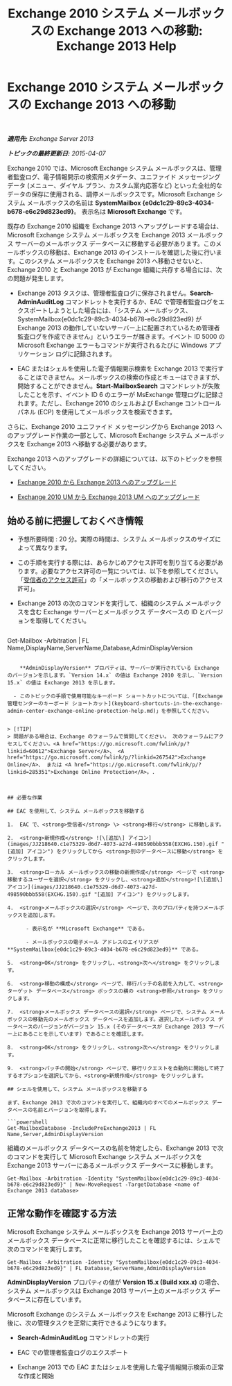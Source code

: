﻿---
title: 'Exchange 2010 システム メールボックスの Exchange 2013 への移動: Exchange 2013 Help'
TOCTitle: Exchange 2010 システム メールボックスの Exchange 2013 への移動
ms:assetid: a3b03c4e-0bc7-41a2-885c-e9cac37566c8
ms:mtpsurl: https://technet.microsoft.com/ja-jp/library/Dn249849(v=EXCHG.150)
ms:contentKeyID: 54915173
ms.date: 04/24/2018
mtps_version: v=EXCHG.150
ms.translationtype: HT
---

# Exchange 2010 システム メールボックスの Exchange 2013 への移動

 

_**適用先:** Exchange Server 2013_

_**トピックの最終更新日:** 2015-04-07_

Exchange 2010 では、Microsoft Exchange システム メールボックスは、管理者監査ログ、電子情報開示の検索用メタデータ、ユニファイド メッセージング データ (メニュー、ダイヤル プラン、カスタム案内応答など) といった全社的なデータの保存に使用される、調停メールボックスです。Microsoft Exchange システム メールボックスの名前は **SystemMailbox {e0dc1c29-89c3-4034-b678-e6c29d823ed9}**。 表示名は **Microsoft Exchange** です。

既存の Exchange 2010 組織を Exchange 2013 へアップグレードする場合は、Microsoft Exchange システム メールボックスを Exchange 2013 メールボックス サーバーのメールボックス データベースに移動する必要があります。このメールボックスの移動は、Exchange 2013 のインストールを確認した後に行います。このシステム メールボックスを Exchange 2013 へ移動させないと、Exchange 2010 と Exchange 2013 が Exchange 組織に共存する場合には、次の問題が発生します。

  - Exchange 2013 タスクは、管理者監査ログに保存されません。**Search-AdminAuditLog** コマンドレットを実行するか、EAC で管理者監査ログをエクスポートしようとした場合には、「システム メールボックス、SystemMailbox{e0dc1c29-89c3-4034-b678-e6c29d823ed9} が Exchange 2013 の動作していないサーバー上に配置されているため管理者監査ログを作成できません」というエラーが届きます。イベント ID 5000 の Microsoft Exchange エラーもコマンドが実行されるたびに Windows アプリケーション ログに記録されます。

  - EAC またはシェルを使用した電子情報開示検索を Exchange 2013 で実行することはできません。メールボックスの検索の作成とキューはできますが、開始することができません。**Start-MailboxSearch** コマンドレットが失敗したことを示す、イベント ID 6 のエラーが MsExchange 管理ログに記録されます。ただし、Exchange 2010 のシェルおよび Exchange コントロール パネル (ECP) を使用してメールボックスを検索できます。

さらに、Exchange 2010 ユニファイド メッセージングから Exchange 2013 へのアップグレード作業の一部として、Microsoft Exchange システム メールボックスを Exchange 2013 へ移動する必要があります。

Exchange 2013 へのアップグレードの詳細については、以下のトピックを参照してください。

  - [Exchange 2010 から Exchange 2013 へのアップグレード](upgrade-from-exchange-2010-to-exchange-2013-exchange-2013-help.md)

  - [Exchange 2010 UM から Exchange 2013 UM へのアップグレード](upgrade-exchange-2010-um-to-exchange-2013-um-exchange-2013-help.md)

## 始める前に把握しておくべき情報

  - 予想所要時間 : 20 分。実際の時間は、システム メールボックスのサイズによって異なります。

  - この手順を実行する際には、あらかじめアクセス許可を割り当てる必要があります。必要なアクセス許可の一覧については、以下を参照してください。「[受信者のアクセス許可](recipients-permissions-exchange-2013-help.md)」の「メールボックスの移動および移行のアクセス許可」。

  - Exchange 2013 の次のコマンドを実行して、組織のシステム メールボックスを含む Exchange サーバーとメールボックス データベースの ID とバージョンを取得してください。
    
    ```powershell
Get-Mailbox -Arbitration | FL Name,DisplayName,ServerName,Database,AdminDisplayVersion
```
    
    **AdminDisplayVersion** プロパティは、サーバーが実行されている Exchange のバージョンを示します。`Version 14.x` の値は Exchange 2010 を示し、`Version 15.x` の値は Exchange 2013 を示します。

  - このトピックの手順で使用可能なキーボード ショートカットについては、「[Exchange 管理センターのキーボード ショートカット](keyboard-shortcuts-in-the-exchange-admin-center-exchange-online-protection-help.md)」を参照してください。


> [!TIP]
> 問題がある場合は、Exchange のフォーラムで質問してください。 次のフォーラムにアクセスしてください。<A href="https://go.microsoft.com/fwlink/p/?linkid=60612">Exchange Server</A>、 <A href="https://go.microsoft.com/fwlink/p/?linkid=267542">Exchange Online</A>、 または <A href="https://go.microsoft.com/fwlink/p/?linkid=285351">Exchange Online Protection</A>。.



## 必要な作業

## EAC を使用して、システム メールボックスを移動する

1.  EAC で、<strong>受信者</strong> \> <strong>移行</strong> に移動します。

2.  <strong>新規作成</strong> ![\[追加\] アイコン](images/JJ218640.c1e75329-d6d7-4073-a27d-498590bbb558(EXCHG.150).gif "[追加] アイコン") をクリックしてから <strong>別のデータベースに移動</strong> をクリックします。

3.  <strong>ローカル メールボックスの移動の新規作成</strong> ページで <strong>移動するユーザーを選択</strong> をクリックし、<strong>追加</strong>![\[追加\] アイコン](images/JJ218640.c1e75329-d6d7-4073-a27d-498590bbb558(EXCHG.150).gif "[追加] アイコン") をクリックします。

4.  <strong>メールボックスの選択</strong> ページで、次のプロパティを持つメールボックスを追加します。
    
      - 表示名が **Microsoft Exchange** である。
    
      - メールボックスの電子メール アドレスのエイリアスが **SystemMailbox{e0dc1c29-89c3-4034-b678-e6c29d823ed9}** である。

5.  <strong>OK</strong> をクリックし、<strong>次へ</strong> をクリックします。

6.  <strong>移動の構成</strong> ページで、移行バッチの名前を入力して、<strong>ターゲット データベース</strong> ボックスの横の <strong>参照</strong> をクリックします。

7.  <strong>メールボックス データベースの選択</strong> ページで、システム メールボックスの移動先のメールボックス データベースを追加します。選択したメールボックス データベースのバージョンがバージョン 15.x (そのデータベースが Exchange 2013 サーバー上にあることを示しています) であることを確認します。

8.  <strong>OK</strong> をクリックし、<strong>次へ</strong> をクリックします。

9.  <strong>バッチの開始</strong> ページで、移行リクエストを自動的に開始して終了するオプションを選択してから、<strong>新規作成</strong> をクリックします。

## シェルを使用して、システム メールボックスを移動する

まず、Exchange 2013 で次のコマンドを実行して、組織内のすべてのメールボックス データベースの名前とバージョンを取得します。

```powershell
Get-MailboxDatabase -IncludePreExchange2013 | FL Name,Server,AdminDisplayVersion
```

組織のメールボックス データベースの名前を特定したら、Exchange 2013 で次のコマンドを実行して Microsoft Exchange システム メールボックスを Exchange 2013 サーバーにあるメールボックス データベースに移動します。

    Get-Mailbox -Arbitration -Identity "SystemMailbox{e0dc1c29-89c3-4034-b678-e6c29d823ed9}" | New-MoveRequest -TargetDatabase <name of Exchange 2013 database>

## 正常な動作を確認する方法

Microsoft Exchange システム メールボックスを Exchange 2013 サーバー上のメールボックス データベースに正常に移行したことを確認するには、シェルで次のコマンドを実行します。

    Get-Mailbox -Arbitration -Identity "SystemMailbox{e0dc1c29-89c3-4034-b678-e6c29d823ed9}" | FL Database,ServerName,AdminDisplayVersion

**AdminDisplayVersion** プロパティの値が **Version 15.x (Build xxx.x)** の場合、システム メールボックスは Exchange 2013 サーバー上のメールボックス データベースに存在しています。

Microsoft Exchange のシステム メールボックスを Exchange 2013 に移行した後に、次の管理タスクを正常に実行できるようになります。

  - **Search-AdminAuditLog** コマンドレットの実行

  - EAC での管理者監査ログのエクスポート

  - Exchange 2013 での EAC またはシェルを使用した電子情報開示検索の正常な作成と開始

